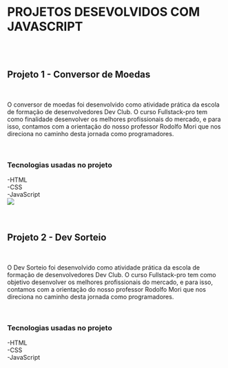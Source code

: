 <h1>PROJETOS DESEVOLVIDOS COM JAVASCRIPT</h1>
<br>
<br>
<h2>Projeto 1 - Conversor de Moedas</h2>
<br>
<p>O conversor de moedas foi desenvolvido como atividade prática da escola de formação de desenvolvedores Dev Club. O curso Fullstack-pro tem como finalidade desenvolver os melhores profissionais do mercado, e para isso, contamos com a orientação do nosso professor Rodolfo Mori que nos direciona no caminho desta jornada como programadores.</p>
<br>
<h3>Tecnologias usadas no projeto</h3>
-HTML
<br>
-CSS
<br>
-JavaScript
<br>
<img src = "https://raw.githubusercontent.com/denilsonfernandes/aula-Java-Script/1755c92295e7aaefce7ea8601adf16ea9318d7a8/Conversor%20de%20moedas/Assets/conversor%20de%20moedas.png"/>
<br>
<br>
<br>
<h2>Projeto 2 - Dev Sorteio</h2>
<br>
<p>O Dev Sorteio foi desenvolvido como atividade prática da escola de formação de desenvolvedores Dev Club. O curso Fullstack-pro tem como objetivo desenvolver os melhores profissionais do mercado, e para isso, contamos com a orientação do nosso professor Rodolfo Mori que nos direciona no caminho desta jornada como programadores.</p>
<br>
<h3>Tecnologias usadas no projeto</h3>
-HTML
<br>
-CSS
<br>
-JavaScript
<br>

